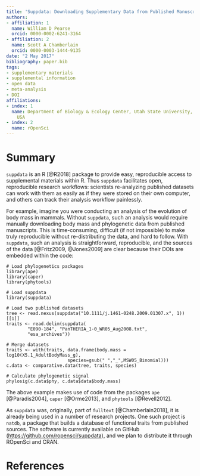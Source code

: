```yaml
---
title: 'Suppdata: Downloading Supplementary Data from Published Manuscripts'
authors:
- affiliation: 1
  name: William D Pearse
  orcid: 0000-0002-6241-3164
- affiliation: 2
  name: Scott A Chamberlain
  orcid: 0000-0003-1444-9135
date: "2 May 2017"
bibliography: paper.bib
tags:
- supplementary materials
- supplemental information
- open data
- meta-analysis
- DOI
affiliations:
- index: 1
  name: Department of Biology & Ecology Center, Utah State University, Logan, Utah,
    USA
- index: 2
  name: rOpenSci
---
```


# Summary

`suppdata` is an R [@R2018] package to provide easy, reproducible
access to supplemental materials within R. Thus `suppdata` facilitates
open, reproducible research workflows: scientists re-analyzing
published datasets can work with them as easily as if they were stored
on their own computer, and others can track their analysis workflow
painlessly.

For example, imagine you were conducting an analysis of the evolution
of body mass in mammals. Without `suppdata`, such an analysis would
require manually downloading body mass and phylogenetic data from
published manuscripts. This is time-consuming, difficult (if not
impossible) to make truly reproducible without re-distributing the
data, and hard to follow. With `suppdata`, such an analysis is
straightforward, reproducible, and the sources of the data
[@Fritz2009, @Jones2009] are clear because their DOIs are embedded
within the code:

```{R}
# Load phylogenetics packages
library(ape)
library(caper)
library(phytools)

# Load suppdata
library(suppdata)

# Load two published datasets
tree <- read.nexus(suppdata("10.1111/j.1461-0248.2009.01307.x", 1))[[1]]
traits <- read.delim(suppdata(
		"E090-184", "PanTHERIA_1-0_WR05_Aug2008.txt",
		"esa_archives"))

# Merge datasets
traits <- with(traits, data.frame(body.mass = log10(X5.1_AdultBodyMass_g),
             	       species=gsub(" ","_",MSW05_Binomial)))
c.data <- comparative.data(tree, traits, species)

# Calculate phylogenetic signal
phylosig(c.data$phy, c.data$data$body.mass)
```

The above example makes use of code from the packages `ape`
[@Paradis2004], `caper` [@Orme2013], and `phytools` [@Revell2012].

As `suppdata` was, originally, part of `fulltext` [@Chamberlain2018],
it is already being used in a number of research projects. One such
project is `natdb`, a package that builds a database of functional
traits from published sources. The software is currently available on
GitHub (https://github.com/ropensci/suppdata), and we plan to
distribute it through ROpenSci and CRAN.

# References
